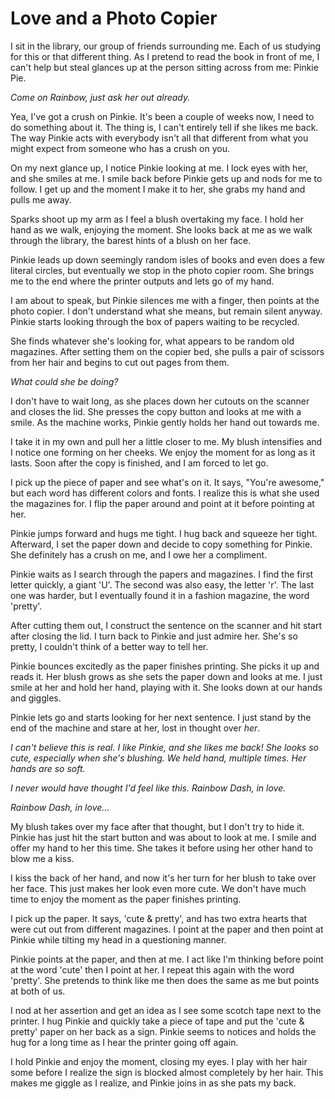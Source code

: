 # Love and a Photo Copier

I sit in the library, our group of friends surrounding me. Each of us studying for this or that different thing. As I pretend to read the book in front of me, I can't help but steal glances up at the person sitting across from me: Pinkie Pie.

*Come on Rainbow, just ask her out already.*

Yea, I've got a crush on Pinkie. It's been a couple of weeks now, I need to do something about it. The thing is, I can't entirely tell if she likes me back. The way Pinkie acts with everybody isn't all that different from what you might expect from someone who has a crush on you.

On my next glance up, I notice Pinkie looking at me. I lock eyes with her, and she smiles at me. I smile back before Pinkie gets up and nods for me to follow. I get up and the moment I make it to her, she grabs my hand and pulls me away.

Sparks shoot up my arm as I feel a blush overtaking my face. I hold her hand as we walk, enjoying the moment. She looks back at me as we walk through the library, the barest hints of a blush on her face.

Pinkie leads up down seemingly random isles of books and even does a few literal circles, but eventually we stop in the photo copier room. She brings me to the end where the printer outputs and lets go of my hand.

I am about to speak, but Pinkie silences me with a finger, then points at the photo copier. I don't understand what she means, but remain silent anyway. Pinkie starts looking through the box of papers waiting to be recycled.

She finds whatever she's looking for, what appears to be random old magazines. After setting them on the copier bed, she pulls a pair of scissors from her hair and begins to cut out pages from them.

*What could she be doing?*

I don't have to wait long, as she places down her cutouts on the scanner and closes the lid. She presses the copy button and looks at me with a smile. As the machine works, Pinkie gently holds her hand out towards me.

I take it in my own and pull her a little closer to me. My blush intensifies and I notice one forming on her cheeks. We enjoy the moment for as long as it lasts. Soon after the copy is finished, and I am forced to let go.

I pick up the piece of paper and see what's on it. It says, "You're awesome," but each word has different colors and fonts. I realize this is what she used the magazines for. I flip the paper around and point at it before pointing at her.

Pinkie jumps forward and hugs me tight. I hug back and squeeze her tight. Afterward, I set the paper down and decide to copy something for Pinkie. She definitely has a crush on me, and I owe her a compliment.

Pinkie waits as I search through the papers and magazines. I find the first letter quickly, a giant 'U'. The second was also easy, the letter 'r'. The last one was harder, but I eventually found it in a fashion magazine, the word 'pretty'.

After cutting them out, I construct the sentence on the scanner and hit start after closing the lid. I turn back to Pinkie and just admire her. She's so pretty, I couldn't think of a better way to tell her.

Pinkie bounces excitedly as the paper finishes printing. She picks it up and reads it. Her blush grows as she sets the paper down and looks at me. I just smile at her and hold her hand, playing with it. She looks down at our hands and giggles.

Pinkie lets go and starts looking for her next sentence. I just stand by the end of the machine and stare at her, lost in thought over *her*.

*I can't believe this is real. I like Pinkie, and she likes me back! She looks so cute, especially when she's blushing. We held hand, multiple times. Her hands are so soft.*

*I never would have thought I'd feel like this. Rainbow Dash, in love.*

*Rainbow Dash, in love…*

My blush takes over my face after that thought, but I don't try to hide it. Pinkie has just hit the start button and was about to look at me. I smile and offer my hand to her this time. She takes it before using her other hand to blow me a kiss.

I kiss the back of her hand, and now it's her turn for her blush to take over her face. This just makes her look even more cute. We don't have much time to enjoy the moment as the paper finishes printing.

I pick up the paper. It says, 'cute & pretty', and has two extra hearts that were cut out from different magazines. I point at the paper and then point at Pinkie while tilting my head in a questioning manner.

Pinkie points at the paper, and then at me. I act like I'm thinking before point at the word 'cute' then I point at her. I repeat this again with the word 'pretty'. She pretends to think like me then does the same as me but points at both of us.

I nod at her assertion and get an idea as I see some scotch tape next to the printer. I hug Pinkie and quickly take a piece of tape and put the 'cute & pretty' paper on her back as a sign. Pinkie seems to notices and holds the hug for a long time as I hear the printer going off again.

I hold Pinkie and enjoy the moment, closing my eyes. I play with her hair some before I realize the sign is blocked almost completely by her hair. This makes me giggle as I realize, and Pinkie joins in as she pats my back.

